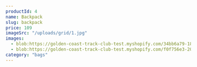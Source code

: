 ```yaml
---
productId: 4
name: Backpack
slug: backpack
price: 109
imageSrc: "/uploads/grid/1.jpg"
images:
  - blob:https://golden-coast-track-club-test.myshopify.com/34bb6a79-184f-4a0d-82fe-e4cf26bcfe33
  - blob:https://golden-coast-track-club-test.myshopify.com/f0f756e3-20c2-4e05-bc5b-96bb5bf5b2e1
category: "bags"
---
```


